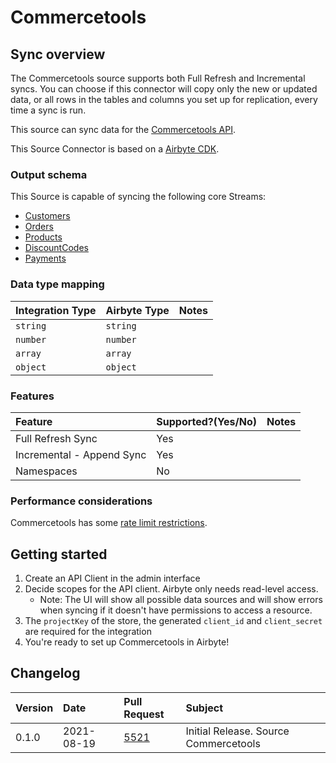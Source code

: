 # Commercetools

## Sync overview

The Commercetools source supports both Full Refresh and Incremental syncs. You can choose if this connector will copy only the new or updated data, or all rows in the tables and columns you set up for replication, every time a sync is run.

This source can sync data for the [Commercetools API](https://docs.commercetools.com/api/).

This Source Connector is based on a [Airbyte CDK](https://docs.airbyte.io/connector-development/cdk-python).

### Output schema

This Source is capable of syncing the following core Streams:

* [Customers](https://docs.commercetools.com/api/projects/customers)
* [Orders](https://docs.commercetools.com/api/projects/orders)
* [Products](https://docs.commercetools.com/api/projects/products)
* [DiscountCodes](https://docs.commercetools.com/api/projects/discountCodes)
* [Payments](https://docs.commercetools.com/api/projects/payments)

### Data type mapping

| Integration Type | Airbyte Type | Notes |
| :--- | :--- | :--- |
| `string` | `string` |  |
| `number` | `number` |  |
| `array` | `array` |  |
| `object` | `object` |  |

### Features

| Feature | Supported?\(Yes/No\) | Notes |
| :--- | :--- | :--- |
| Full Refresh Sync | Yes |  |
| Incremental - Append Sync | Yes |  |
| Namespaces | No |  |

### Performance considerations

Commercetools has some [rate limit restrictions](https://docs.commercetools.com/api/limits).

## Getting started

1. Create an API Client in the admin interface
2. Decide scopes for the API client. Airbyte only needs read-level access.
    * Note: The UI will show all possible data sources and will show errors when syncing if it doesn't have permissions to access a resource.
3. The `projectKey` of the store, the generated `client_id` and `client_secret` are required for the integration
5. You're ready to set up Commercetools in Airbyte!


## Changelog

| Version | Date       | Pull Request | Subject |
| :------ | :--------  | :-----       | :------ |
| 0.1.0  | 2021-08-19 | [5521](https://github.com/airbytehq/airbyte/pull/5521) | Initial Release. Source Commercetools |
